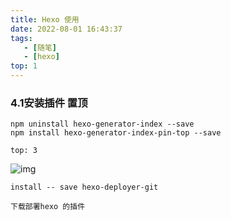 ```yaml
---
title: Hexo 使用
date: 2022-08-01 16:43:37
tags: 
   - [随笔]
   - [hexo]
top: 1
---
```


### 4.1安装插件  置顶
<!--more-->

```
npm uninstall hexo-generator-index --save
npm install hexo-generator-index-pin-top --save

top: 3
```
![img](https://img2.baidu.com/it/u=2066441901,1215943116&fm=253&app=138&size=w931&n=0&f=JPEG&fmt=auto?sec=1659459600&t=b10c51f1e14a8472525b781c3e47fc92)

```
install -- save hexo-deployer-git

下载部署hexo 的插件
```